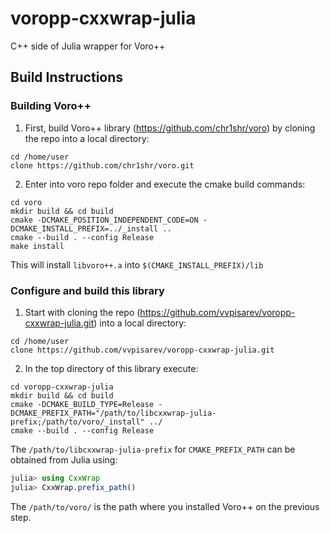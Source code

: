 # voropp-cxxwrap-julia
C++ side of Julia wrapper for Voro++

## Build Instructions

### Building Voro++
1. First, build Voro++ library (https://github.com/chr1shr/voro) by cloning the repo into a local directory:
```
cd /home/user
clone https://github.com/chr1shr/voro.git
```
2. Enter into voro repo folder and execute the cmake build commands:

```
cd voro
mkdir build && cd build
cmake -DCMAKE_POSITION_INDEPENDENT_CODE=ON -DCMAKE_INSTALL_PREFIX=../_install ..
cmake --build . --config Release
make install
```
This will install `libvoro++.a` into `$(CMAKE_INSTALL_PREFIX)/lib`

### Configure and build this library
1. Start with cloning the repo (https://github.com/vvpisarev/voropp-cxxwrap-julia.git) into a local directory:
```
cd /home/user
clone https://github.com/vvpisarev/voropp-cxxwrap-julia.git
```
2. In the top directory of this library execute:
```
cd voropp-cxxwrap-julia
mkdir build && cd build
cmake -DCMAKE_BUILD_TYPE=Release -DCMAKE_PREFIX_PATH="/path/to/libcxxwrap-julia-prefix;/path/to/voro/_install" ../
cmake --build . --config Release
```

The `/path/to/libcxxwrap-julia-prefix` for `CMAKE_PREFIX_PATH` can be obtained from Julia using:
```julia
julia> using CxxWrap
julia> CxxWrap.prefix_path()
```

The `/path/to/voro/` is the path where you installed Voro++ on the previous step.